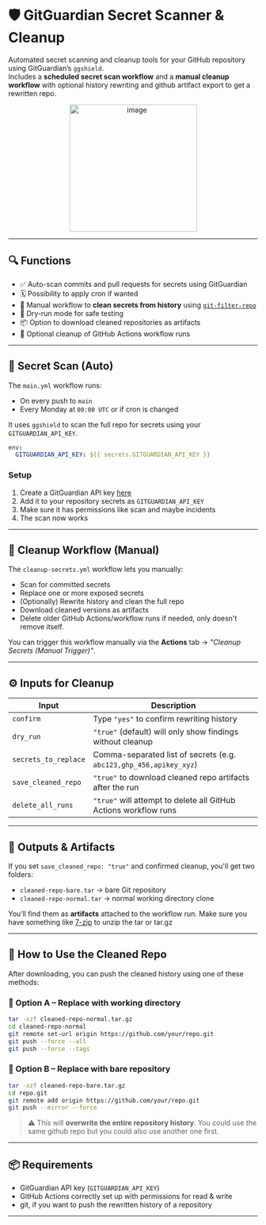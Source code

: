 # 🛡️ GitGuardian Secret Scanner & Cleanup

Automated secret scanning and cleanup tools for your GitHub repository using GitGuardian’s `ggshield`.  
Includes a **scheduled secret scan workflow** and a **manual cleanup workflow** with optional history rewriting and github artifact export to get a rewritten repo.

<p align="center">
  <a href="https://www.gitguardian.com/">
    <img width="257" height="256" alt="image" src="https://github.com/user-attachments/assets/079d3811-dcc6-45b6-9ca4-36aa9d20f8ae" />
  </a>
</p>

---

## 🔍 Functions

- ✅ Auto-scan commits and pull requests for secrets using GitGuardian  
- 🗓️ Possibility to apply cron if wanted  
- 🧼 Manual workflow to **clean secrets from history** using [`git-filter-repo`](https://github.com/newren/git-filter-repo)
- 🧪 Dry-run mode for safe testing  
- 📦 Option to download cleaned repositories as artifacts  
- 🧹 Optional cleanup of GitHub Actions workflow runs

---

## 🚀 Secret Scan (Auto)

The `main.yml` workflow runs:

- On every push to `main`
- Every Monday at `00:00 UTC` or if cron is changed

It uses `ggshield` to scan the full repo for secrets using your `GITGUARDIAN_API_KEY`.

```yaml
env:
  GITGUARDIAN_API_KEY: ${{ secrets.GITGUARDIAN_API_KEY }}
```

### Setup

1. Create a GitGuardian API key [here](https://dashboard.gitguardian.com/settings/api/personal-access-tokens?id=true)
2. Add it to your repository secrets as `GITGUARDIAN_API_KEY`
3. Make sure it has permissions like scan and maybe incidents 
4. The scan now works

---

## 🧼 Cleanup Workflow (Manual)

The `cleanup-secrets.yml` workflow lets you manually:

- Scan for committed secrets  
- Replace one or more exposed secrets  
- (Optionally) Rewrite history and clean the full repo  
- Download cleaned versions as artifacts  
- Delete older GitHub Actions/workflow runs if needed, only doesn't remove itself.

You can trigger this workflow manually via the **Actions** tab → _"Cleanup Secrets (Manual Trigger)"_.

---

## ⚙️ Inputs for Cleanup

| Input                  | Description                                                                 |
|-----------------------|-----------------------------------------------------------------------------|
| `confirm`             | Type `"yes"` to confirm rewriting history                                    |
| `dry_run`             | `"true"` (default) will only show findings without cleanup                  |
| `secrets_to_replace`  | Comma-separated list of secrets (e.g. `abc123,ghp_456,apikey_xyz`)           |
| `save_cleaned_repo`   | `"true"` to download cleaned repo artifacts after the run                   |
| `delete_all_runs`     | `"true"` will attempt to delete all GitHub Actions workflow runs           |

---

## 🧾 Outputs & Artifacts

If you set `save_cleaned_repo: "true"` and confirmed cleanup, you'll get two folders:

- `cleaned-repo-bare.tar` → bare Git repository  
- `cleaned-repo-normal.tar` → normal working directory clone  

You’ll find them as **artifacts** attached to the workflow run.
Make sure you have something like [7-zip](https://www.7-zip.org/) to unzip the tar or tar.gz

---

## 🧠 How to Use the Cleaned Repo

After downloading, you can push the cleaned history using one of these methods:

### 🔁 Option A – Replace with working directory

```bash
tar -xzf cleaned-repo-normal.tar.gz
cd cleaned-repo-normal
git remote set-url origin https://github.com/your/repo.git
git push --force --all
git push --force --tags
```

### 🧱 Option B – Replace with bare repository

```bash
tar -xzf cleaned-repo-bare.tar.gz
cd repo.git
git remote add origin https://github.com/your/repo.git
git push --mirror --force
```

> ⚠️ This will **overwrite the entire repository history**. You could use the same github repo but you could also use another one first.

---

## 📦 Requirements

- GitGuardian API key (`GITGUARDIAN_API_KEY`)  
- GitHub Actions correctly set up with permissions for read & write
- git, if you want to push the rewritten history of a repository

---
